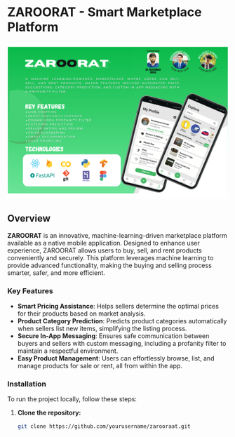 # ZAROORAT - Smart Marketplace Platform

![ZAROORAT Brochure](https://github.com/wajahati/Extras/blob/main/ZAROORAT.png) <!-- Replace this with the correct path to your brochure image in the repository -->

## Overview

**ZAROORAT** is an innovative, machine-learning-driven marketplace platform available as a native mobile application. Designed to enhance user experience, ZAROORAT allows users to buy, sell, and rent products conveniently and securely. This platform leverages machine learning to provide advanced functionality, making the buying and selling process smarter, safer, and more efficient.

### Key Features

- **Smart Pricing Assistance**: Helps sellers determine the optimal prices for their products based on market analysis.
- **Product Category Prediction**: Predicts product categories automatically when sellers list new items, simplifying the listing process.
- **Secure In-App Messaging**: Ensures safe communication between buyers and sellers with custom messaging, including a profanity filter to maintain a respectful environment.
- **Easy Product Management**: Users can effortlessly browse, list, and manage products for sale or rent, all from within the app.

### Installation

To run the project locally, follow these steps:

1. **Clone the repository:**
   ```bash
   git clone https://github.com/yourusername/zarooraat.git
